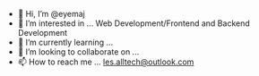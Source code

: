 - 👋 Hi, I’m @eyemaj
- 👀 I’m interested in ... Web Development/Frontend and Backend Development
- 🌱 I’m currently learning ...
- 💞️ I’m looking to collaborate on ...
- 📫 How to reach me ... les.alltech@outlook.com

<!---
eyemaj/eyemaj is a ✨ special ✨ repository because its `README.md` (this file) appears on your GitHub profile.
You can click the Preview link to take a look at your changes.
--->
